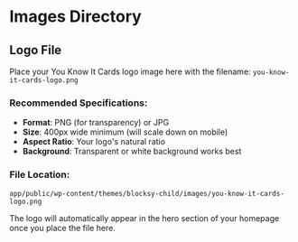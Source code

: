 # Images Directory

## Logo File
Place your You Know It Cards logo image here with the filename: `you-know-it-cards-logo.png`

### Recommended Specifications:
- **Format**: PNG (for transparency) or JPG
- **Size**: 400px wide minimum (will scale down on mobile)
- **Aspect Ratio**: Your logo's natural ratio
- **Background**: Transparent or white background works best

### File Location:
```
app/public/wp-content/themes/blocksy-child/images/you-know-it-cards-logo.png
```

The logo will automatically appear in the hero section of your homepage once you place the file here. 
